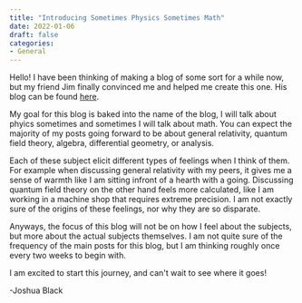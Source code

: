 ```yaml
---
title: "Introducing Sometimes Physics Sometimes Math"
date: 2022-01-06
draft: false
categories:
- General
---
```


Hello! I have been thinking of making a blog of some sort for a while now, but my friend Jim finally convinced me and helped me create this one. His blog can be found [here](locallytrivial.com).

My goal for this blog is baked into the name of the blog, I will talk about phyics sometimes and sometimes I will talk about math. You can expect the majority of my posts going forward to be about general relativity, quantum field theory, algebra, differential geometry, or analysis.

Each of these subject elicit different types of feelings when I think of them. For example when discussing general relativity with my peers, it gives me a sense of warmth like I am sitting infront of a hearth with a going. Discussing quantum field theory on the other hand feels more calculated, like I am working in a machine shop that requires extreme precision. I am not exactly sure of the origins of these feelings, nor why they are so disparate. 

Anyways, the focus of this blog will not be on how I feel about the subjects, but more about the actual subjects themselves. I am not quite sure of the frequency of the main posts for this blog, but I am thinking roughly once every two weeks to begin with. 

I am excited to start this journey, and can't wait to see where it goes!

-Joshua Black